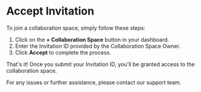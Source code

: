 # Accept Invitation

To join a collaboration space, simply follow these steps:

1. Click on the **+ Collaboration Space** button in your dashboard.
2. Enter the Invitation ID provided by the Collaboration Space Owner.
3. Click **Accept** to complete the process.

That's it! Once you submit your Invitation ID, you'll be granted access to the collaboration space.

For any issues or further assistance, please contact our support team.
